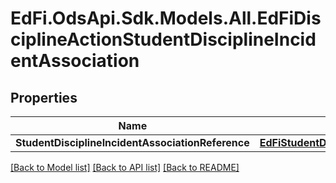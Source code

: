 # EdFi.OdsApi.Sdk.Models.All.EdFiDisciplineActionStudentDisciplineIncidentAssociation
## Properties

Name | Type | Description | Notes
------------ | ------------- | ------------- | -------------
**StudentDisciplineIncidentAssociationReference** | [**EdFiStudentDisciplineIncidentAssociationReference**](EdFiStudentDisciplineIncidentAssociationReference.md) |  | 

[[Back to Model list]](../README.md#documentation-for-models) [[Back to API list]](../README.md#documentation-for-api-endpoints) [[Back to README]](../README.md)

